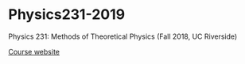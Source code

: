 # Physics231-2019
Physics 231: Methods of Theoretical Physics (Fall 2018, UC Riverside)

[Course website](https://sites.google.com/ucr.edu/p231/home)
